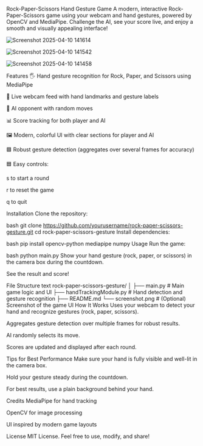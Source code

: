 Rock-Paper-Scissors Hand Gesture Game
A modern, interactive Rock-Paper-Scissors game using your webcam and hand gestures, powered by OpenCV and MediaPipe.
Challenge the AI, see your score live, and enjoy a smooth and visually appealing interface!

![Screenshot 2025-04-10 141614](https://github.com/user-attachments/assets/867b3c89-db55-4125-b04a-6e3f87e4d0bf)

![Screenshot 2025-04-10 141542](https://github.com/user-attachments/assets/f0579aca-d05e-455b-9660-22f748ca8b2e)

![Screenshot 2025-04-10 141458](https://github.com/user-attachments/assets/8f13b06d-0ebd-45cc-b1ee-48b9b8f4d348)



Features
🖐️ Hand gesture recognition for Rock, Paper, and Scissors using MediaPipe

🎥 Live webcam feed with hand landmarks and gesture labels

🤖 AI opponent with random moves

📊 Score tracking for both player and AI

🖼️ Modern, colorful UI with clear sections for player and AI

🟩 Robust gesture detection (aggregates over several frames for accuracy)

🟦 Easy controls:

s to start a round

r to reset the game

q to quit

Installation
Clone the repository:

bash
git clone https://github.com/yourusername/rock-paper-scissors-gesture.git
cd rock-paper-scissors-gesture
Install dependencies:

bash
pip install opencv-python mediapipe numpy
Usage
Run the game:

bash
python main.py
Show your hand gesture (rock, paper, or scissors) in the camera box during the countdown.

See the result and score!

File Structure
text
rock-paper-scissors-gesture/
│
├── main.py                  # Main game logic and UI
├── handTrackingModule.py    # Hand detection and gesture recognition
├── README.md
└── screenshot.png           # (Optional) Screenshot of the game UI
How It Works
Uses your webcam to detect your hand and recognize gestures (rock, paper, scissors).

Aggregates gesture detection over multiple frames for robust results.

AI randomly selects its move.

Scores are updated and displayed after each round.

Tips for Best Performance
Make sure your hand is fully visible and well-lit in the camera box.

Hold your gesture steady during the countdown.

For best results, use a plain background behind your hand.

Credits
MediaPipe for hand tracking

OpenCV for image processing

UI inspired by modern game layouts

License
MIT License.
Feel free to use, modify, and share!
